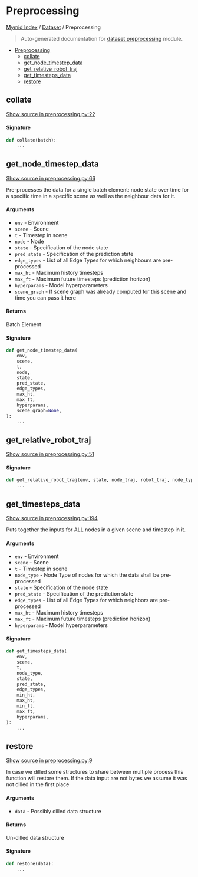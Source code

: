 # Preprocessing

[Mymid Index](../README.md#mymid-index) /
[Dataset](./index.md#dataset) /
Preprocessing

> Auto-generated documentation for [dataset.preprocessing](https://github.com/enricobu96/myMID/blob/main/dataset/preprocessing.py) module.

- [Preprocessing](#preprocessing)
  - [collate](#collate)
  - [get_node_timestep_data](#get_node_timestep_data)
  - [get_relative_robot_traj](#get_relative_robot_traj)
  - [get_timesteps_data](#get_timesteps_data)
  - [restore](#restore)

## collate

[Show source in preprocessing.py:22](https://github.com/enricobu96/myMID/blob/main/dataset/preprocessing.py#L22)

#### Signature

```python
def collate(batch):
    ...
```



## get_node_timestep_data

[Show source in preprocessing.py:66](https://github.com/enricobu96/myMID/blob/main/dataset/preprocessing.py#L66)

Pre-processes the data for a single batch element: node state over time for a specific time in a specific scene
as well as the neighbour data for it.

#### Arguments

- `env` - Environment
- `scene` - Scene
- `t` - Timestep in scene
- `node` - Node
- `state` - Specification of the node state
- `pred_state` - Specification of the prediction state
- `edge_types` - List of all Edge Types for which neighbours are pre-processed
- `max_ht` - Maximum history timesteps
- `max_ft` - Maximum future timesteps (prediction horizon)
- `hyperparams` - Model hyperparameters
- `scene_graph` - If scene graph was already computed for this scene and time you can pass it here

#### Returns

Batch Element

#### Signature

```python
def get_node_timestep_data(
    env,
    scene,
    t,
    node,
    state,
    pred_state,
    edge_types,
    max_ht,
    max_ft,
    hyperparams,
    scene_graph=None,
):
    ...
```



## get_relative_robot_traj

[Show source in preprocessing.py:51](https://github.com/enricobu96/myMID/blob/main/dataset/preprocessing.py#L51)

#### Signature

```python
def get_relative_robot_traj(env, state, node_traj, robot_traj, node_type, robot_type):
    ...
```



## get_timesteps_data

[Show source in preprocessing.py:194](https://github.com/enricobu96/myMID/blob/main/dataset/preprocessing.py#L194)

Puts together the inputs for ALL nodes in a given scene and timestep in it.

#### Arguments

- `env` - Environment
- `scene` - Scene
- `t` - Timestep in scene
- `node_type` - Node Type of nodes for which the data shall be pre-processed
- `state` - Specification of the node state
- `pred_state` - Specification of the prediction state
- `edge_types` - List of all Edge Types for which neighbors are pre-processed
- `max_ht` - Maximum history timesteps
- `max_ft` - Maximum future timesteps (prediction horizon)
- `hyperparams` - Model hyperparameters

#### Signature

```python
def get_timesteps_data(
    env,
    scene,
    t,
    node_type,
    state,
    pred_state,
    edge_types,
    min_ht,
    max_ht,
    min_ft,
    max_ft,
    hyperparams,
):
    ...
```



## restore

[Show source in preprocessing.py:9](https://github.com/enricobu96/myMID/blob/main/dataset/preprocessing.py#L9)

In case we dilled some structures to share between multiple process this function will restore them.
If the data input are not bytes we assume it was not dilled in the first place

#### Arguments

- `data` - Possibly dilled data structure

#### Returns

Un-dilled data structure

#### Signature

```python
def restore(data):
    ...
```


